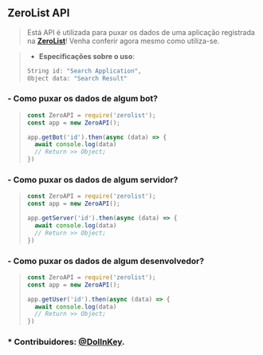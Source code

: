 ## ZeroList API
> Está API é utilizada para puxar os dados de uma aplicação registrada na **[ZeroList](https://google.com)**! Venha conferir agora mesmo como utiliza-se.

> * **Especificações sobre o uso**:
> ```cs
> String id: "Search Application",
> Object data: "Search Result"

### - Como puxar os dados de algum bot?
> ```js
> const ZeroAPI = require('zerolist');
> const app = new ZeroAPI();
> 
> app.getBot('id').then(async (data) => {
>   await console.log(data)
>   // Return >> Object;
> })
> ```

### - Como puxar os dados de algum servidor?
> ```js
> const ZeroAPI = require('zerolist');
> const app = new ZeroAPI();
> 
> app.getServer('id').then(async (data) => {
>   await console.log(data)
>   // Return >> Object;
> })
> ```

### - Como puxar os dados de algum desenvolvedor?
> ```js
> const ZeroAPI = require('zerolist');
> const app = new ZeroAPI();
> 
> app.getUser('id').then(async (data) => {
>   await console.log(data)
>   // Return >> Object;
> })
> ```

### * Contribuidores: [@DollnKey](https://github.com/DollnKey).
